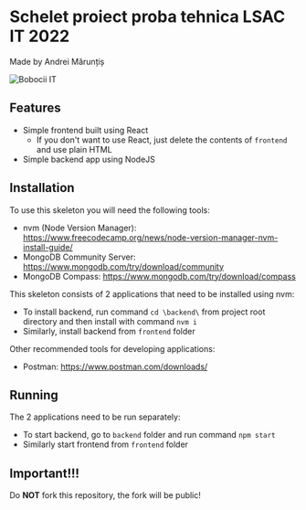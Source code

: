 # Schelet proiect proba tehnica LSAC IT 2022

Made by Andrei Mărunțiș

![Bobocii IT](https://media.tenor.com/NwY5ppxLs_oAAAAM/kitten-keybo.gif)

## Features

- Simple frontend built using React
    - If you don't want to use React, just delete the contents of `frontend` and use plain HTML
- Simple backend app using NodeJS

## Installation

To use this skeleton you will need the following tools:

- nvm (Node Version Manager): https://www.freecodecamp.org/news/node-version-manager-nvm-install-guide/
- MongoDB Community Server: https://www.mongodb.com/try/download/community
- MongoDB Compass: https://www.mongodb.com/try/download/compass

This skeleton consists of 2 applications that need to be installed using nvm:

- To install backend, run command `cd \backend\` from project root directory and then install with command `nvm i`
- Similarly, install backend from `frontend` folder

Other recommended tools for developing applications:

- Postman: https://www.postman.com/downloads/

## Running

The 2 applications need to be run separately:

- To start backend, go to `backend` folder and run command `npm start`
- Similarly start frontend from `frontend` folder

## Important!!!

Do **NOT** fork this repository, the fork will be public!